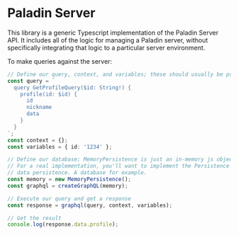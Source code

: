 # Paladin Server

This library is a generic Typescript implementation of the Paladin Server API. It includes all of the logic for managing a Paladin server, without specifically integrating that logic to a particular server environment. 

To make queries against the server:

```ts
// Define our query, context, and variables; these should usually be provided by the user
const query = `
  query GetProfileQuery($id: String!) {
    profile(id: $id) {
      id
      nickname
      data
    }
  }
`;
const context = {};
const variables = { id: '1234' };

// Define our database; MemoryPersistence is just an in-memory js object that can be used for temporary storage. 
// For a real implementation, you'll want to implement the Persistence interface to support some type of
// data persistence. A database for example.
const memory = new MemoryPersistence();
const graphql = createGraphQL(memory);

// Execute our query and get a response
const response = graphql(query, context, variables);

// Get the result
console.log(response.data.profile);
```

